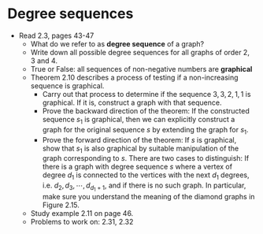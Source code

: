 # Degree sequences

- Read 2.3, pages 43-47
    - What do we refer to as **degree sequence** of a graph?
    - Write down all possible degree sequences for all graphs of order 2, 3 and 4.
    - True or False: all sequences of non-negative numbers are **graphical**
    - Theorem 2.10 describes a process of testing if a non-increasing sequence is graphical.
        - Carry out that process to determine if the sequence $3,3,2,1,1$ is graphical. If it is, construct a graph with that sequence.
        - Prove the backward direction of the theorem: If the constructed sequence $s_1$ is graphical, then we can explicitly construct a graph for the original sequence $s$ by extending the graph for $s_1$.
        - Prove the forward direction of the theorem: If $s$ is graphical, show that $s_1$ is also graphical by suitable manipulation of the graph corresponding to $s$. There are two cases to distinguish: If there is a graph with degree sequence $s$ where a vertex of degree $d_1$ is connected to the vertices with the next $d_1$ degrees, i.e. $d_2, d_3, \cdots, d_{d_1+1}$, and if there is no such graph. In particular, make sure you understand the meaning of the diamond graphs in Figure 2.15.
    - Study example 2.11 on page 46.
    - Problems to work on: 2.31, 2.32
